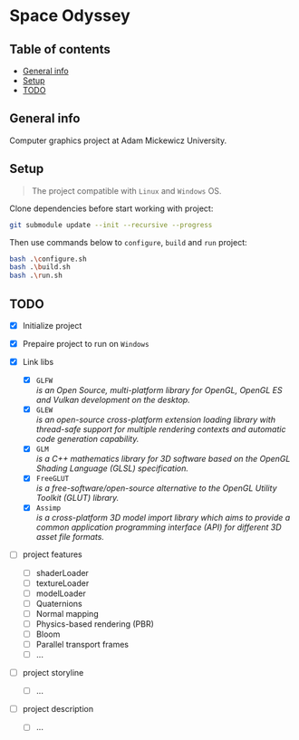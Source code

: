 # Space Odyssey

## Table of contents
* [General info](#general-info)
* [Setup](#setup)
* [TODO](#todo)

## General info

Computer graphics project at Adam Mickewicz University.

## Setup

> The project compatible with ``Linux`` and ``Windows`` OS.

Clone dependencies before start working with project:
```bash
git submodule update --init --recursive --progress
```

Then use commands below to ``configure``, ``build`` and ``run`` project:
```bash
bash .\configure.sh
bash .\build.sh
bash .\run.sh
```

## TODO

- [x] Initialize project
- [x] Prepaire project to run on ``Windows``

- [x] Link libs
  - [x] `GLFW`      <br>_is an Open Source, multi-platform library for OpenGL, OpenGL ES and Vulkan development on the desktop._
  - [x] `GLEW`      <br>_is an open-source cross-platform extension loading library with thread-safe support for multiple rendering contexts and automatic code generation capability._
  - [x] `GLM`       <br>_is a C++ mathematics library for 3D software based on the OpenGL Shading Language (GLSL) specification._
  - [x] `FreeGLUT`  <br>_is a free-software/open-source alternative to the OpenGL Utility Toolkit (GLUT) library._
  - [x] `Assimp`    <br>_is a cross-platform 3D model import library which aims to provide a common application programming interface (API) for different 3D asset file formats._

- [ ] project features
  - [ ] shaderLoader
  - [ ] textureLoader
  - [ ] modelLoader
  - [ ] Quaternions
  - [ ] Normal mapping
  - [ ] Physics-based rendering (PBR)
  - [ ] Bloom
  - [ ] Parallel transport frames
  - [ ] ...

- [ ] project storyline
  - [ ] ...

- [ ] project description
  - [ ] ...